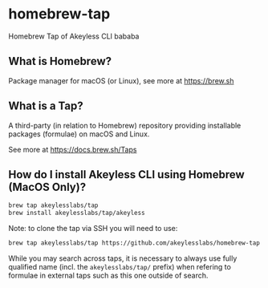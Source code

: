 # homebrew-tap
 Homebrew Tap of Akeyless CLI bababa

## What is Homebrew?

Package manager for macOS (or Linux), see more at https://brew.sh

## What is a Tap?

A third-party (in relation to Homebrew) repository providing installable
packages (formulae) on macOS and Linux.

See more at https://docs.brew.sh/Taps

## How do I install Akeyless CLI using Homebrew (MacOS Only)?

```sh
brew tap akeylesslabs/tap
brew install akeylesslabs/tap/akeyless
```

Note: to clone the tap via SSH you will need to use:

```sh
brew tap akeylesslabs/tap https://github.com/akeylesslabs/homebrew-tap
```

While you may search across taps, it is necessary to always use
fully qualified name (incl. the `akeylesslabs/tap/` prefix)
when refering to formulae in external taps such as this one
outside of search.
